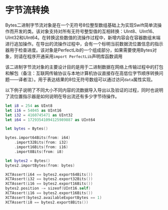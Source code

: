 # 字节流转换

Bytes二进制字节流对象是在一个无符号8位整型数组基础上为实现Swift简单流操作而开发的类。该对象支持对所有无符号整型值的互相转换：UInt8、UInt16、UInt32和UInt64。在转换这些数值的流操作过程中，新增内容会在容器数组末端进行追加操作。在导出的流操作过程中，会有一个标明当前数据流位置信息的指示器用于检查进度。该对象是PerfectLib的一个组成部分，如果需要使用Bytes对象，则请在程序开通采用`import PerfectLib`声明库函数调用

该二进制字节流对象的主要设计目的是用于二进制数据在网络上传输过程中的打包和解包（备注：互联网传输协议与本地计算机协议直接存在高低位字节顺序转换问题——译者注）。用于表达结果的8位无符号数组可以通过访问`data`属性实现。

以下例子说明了不同大小不同内容的流数据导入导出以及验证的过程，同时也说明了流位置指示器是如何说明在导出流还有多少字节待操作。

``` swift
let i8 = 254 as UInt8
let i16 = 54045 as UInt16
let i32 = 4160745471 as UInt32
let i64 = 17293541094125989887 as UInt64

let bytes = Bytes()

bytes.import64Bits(from: i64)
	.import32Bits(from: i32)
	.import16Bits(from: i16)
	.import8Bits(from: i8)

let bytes2 = Bytes()
bytes2.importBytes(from: bytes)

XCTAssert(i64 == bytes2.export64Bits())
XCTAssert(i32 == bytes2.export32Bits())
XCTAssert(i16 == bytes2.export16Bits())
bytes2.position -= sizeof(UInt16.self)
XCTAssert(i16 == bytes2.export16Bits())
XCTAssert(bytes2.availableExportBytes == 1)
XCTAssert(i8 == bytes2.export8Bits())
```
